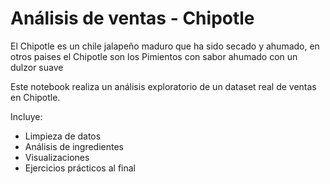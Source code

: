 # Análisis de ventas - Chipotle

El Chipotle es un chile jalapeño maduro que ha sido secado y ahumado, en otros paises el Chipotle son los Pimientos con sabor ahumado con un dulzor suave

Este notebook realiza un análisis exploratorio de un dataset real de ventas en Chipotle.

Incluye:
- Limpieza de datos
- Análisis de ingredientes
- Visualizaciones
- Ejercicios prácticos al final
